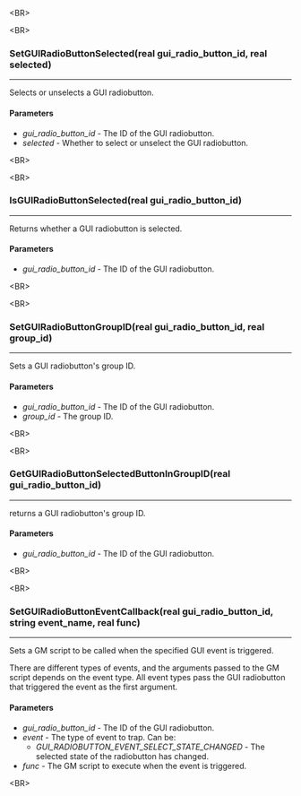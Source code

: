 

&lt;BR&gt;




&lt;BR&gt;


### SetGUIRadioButtonSelected(real gui\_radio\_button\_id, real selected) ###

---

Selects or unselects a GUI radiobutton.
#### Parameters ####
  * _gui\_radio\_button\_id_ - The ID of the GUI radiobutton.
  * _selected_ - Whether to select or unselect the GUI radiobutton.


&lt;BR&gt;




&lt;BR&gt;


### IsGUIRadioButtonSelected(real gui\_radio\_button\_id) ###

---

Returns whether a GUI radiobutton is selected.
#### Parameters ####
  * _gui\_radio\_button\_id_ - The ID of the GUI radiobutton.


&lt;BR&gt;




&lt;BR&gt;


### SetGUIRadioButtonGroupID(real gui\_radio\_button\_id, real group\_id) ###

---

Sets a GUI radiobutton's group ID.
#### Parameters ####
  * _gui\_radio\_button\_id_ - The ID of the GUI radiobutton.
  * _group\_id_ - The group ID.


&lt;BR&gt;




&lt;BR&gt;


### GetGUIRadioButtonSelectedButtonInGroupID(real gui\_radio\_button\_id) ###

---

returns a GUI radiobutton's group ID.
#### Parameters ####
  * _gui\_radio\_button\_id_ - The ID of the GUI radiobutton.


&lt;BR&gt;




&lt;BR&gt;


### SetGUIRadioButtonEventCallback(real gui\_radio\_button\_id, string event\_name, real func) ###

---

Sets a GM script to be called when the specified GUI event is triggered.

There are different types of events, and the arguments passed to the GM script depends on the event type. All event types pass the GUI radiobutton that triggered the event as the first argument.
#### Parameters ####
  * _gui\_radio\_button\_id_ - The ID of the GUI radiobutton.
  * _event_ - The type of event to trap. Can be:
    * _GUI\_RADIOBUTTON\_EVENT\_SELECT\_STATE\_CHANGED_ - The selected state of the radiobutton has changed.
  * _func_ - The GM script to execute when the event is triggered.


&lt;BR&gt;

